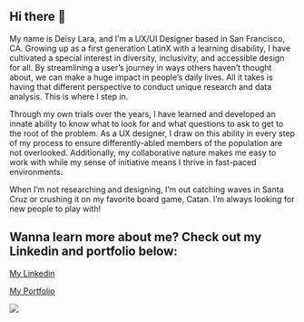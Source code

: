 ## Hi there 👋


<p> My name is Deisy Lara, and I’m a UX/UI Designer based in San Francisco, CA. Growing up as a first generation LatinX with a learning disability, I have cultivated a special interest in diversity, inclusivity, and accessible design for all. By streamlining a user’s journey in ways others haven’t thought about, we can make a huge impact in people’s daily lives. All it takes is having that different perspective to conduct unique research and data analysis. This is where I step in.


Through my own trials over the years, I have learned and developed an innate ability to know what to look for and what questions to ask to get to the root of the problem. As a UX designer, I draw on this ability in every step of my process to ensure differently-abled members of the population are not overlooked. Additionally, my collaborative nature makes me easy to work with while my sense of initiative means I thrive in fast-paced environments.


When I’m not researching and designing, I’m out catching waves in Santa Cruz or crushing it on my favorite board game, Catan. I’m always looking for new people to play with!</p>

<h2>Wanna learn more about me? Check out my Linkedin and portfolio below: </h2>
    <p><a href="www.linkedin.com/in/deisy-lara">My Linkedin</a></p>
    <p><a href="www.deisydesigns.com/">My Portfolio</a></p>
    <img src="https://github-readme-stats.vercel.app/api?username=your-github-username&show_icons=true&theme=radical" /><!--


